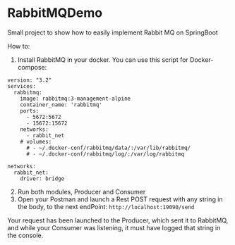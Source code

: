 # RabbitMQDemo
Small project to show how to easily implement Rabbit MQ on SpringBoot

How to:

1. Install RabbitMQ in your docker. You can use this script for Docker-compose:
```
version: "3.2"
services:
  rabbitmq:
    image: rabbitmq:3-management-alpine
    container_name: 'rabbitmq'
    ports:
      - 5672:5672
      - 15672:15672
    networks:
      - rabbit_net
    # volumes:
      # - ~/.docker-conf/rabbitmq/data/:/var/lib/rabbitmq/
      # - ~/.docker-conf/rabbitmq/log/:/var/log/rabbitmq
      
networks:
  rabbit_net:
    driver: bridge
```
2. Run both modules, Producer and Consumer
3. Open your Postman and launch a Rest POST request with any string in the body, to the next endPoint:
`http://localhost:19090/send`

Your request has been launched to the Producer, which sent it to RabbitMQ, and while your Consumer was listening, it must have logged that string in the console.
